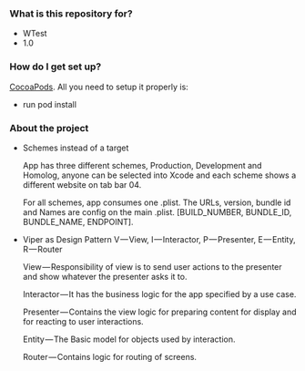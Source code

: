 ### What is this repository for? ###

* WTest
* 1.0

### How do I get set up? ###

[CocoaPods](https://cocoapods.org). All you need to setup it properly is:
* run pod install

### About the project ###

* Schemes instead of a target

  App has three different schemes, Production, Development and Homolog, anyone can be selected into Xcode and each scheme shows a different website on tab bar 04.
  
  For all schemes, app consumes one .plist. The URLs, version, bundle id and Names are config on the main .plist. [BUILD_NUMBER, BUNDLE_ID, BUNDLE_NAME, ENDPOINT].

* Viper as Design Pattern
  V — View, I — Interactor, P — Presenter, E — Entity, R — Router
  
  View — Responsibility of view is to send user actions to the presenter and show whatever the presenter asks it to.
  
  Interactor — It has the business logic for the app specified by a use case.
  
  Presenter — Contains the view logic for preparing content for display and for reacting to user interactions.
  
  Entity — The Basic model for objects used by interaction.
  
  Router — Contains logic for routing of screens.
